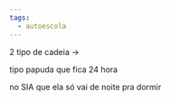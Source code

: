 ```yaml
---
tags:
  - autoescola
---
```


2 tipo de cadeia ->

tipo papuda que fica 24 hora

no SIA que ela só vai de noite pra dormir
